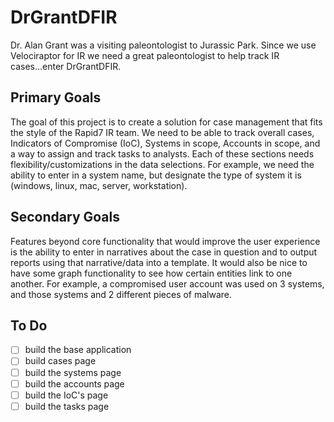 # DrGrantDFIR
Dr. Alan Grant was a visiting paleontologist to Jurassic Park. Since we use Velociraptor for IR we need a great paleontologist to help track IR cases...enter DrGrantDFIR.

## Primary Goals
The goal of this project is to create a solution for case management that fits the style of the Rapid7 IR team. We need to be able to track overall cases, Indicators of Compromise (IoC), Systems in scope, Accounts in scope, and a way to assign and track tasks to analysts. Each of these sections needs flexibility/customizations in the data selections. For example, we need the ability to enter in a system name, but designate the type of system it is (windows, linux, mac, server, workstation).

## Secondary Goals
Features beyond core functionality that would improve the user experience is the ability to enter in narratives about the case in question and to output reports using that narrative/data into a template. It would also be nice to have some graph functionality to see how certain entities link to one another. For example, a compromised user account was used on 3 systems, and those systems and 2 different pieces of malware.

## To Do
- [ ] build the base application
- [ ] build cases page
- [ ] build the systems page
- [ ] build the accounts page
- [ ] build the IoC's page
- [ ] build the tasks page